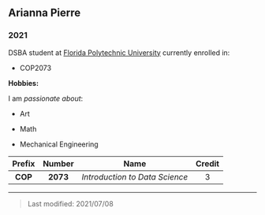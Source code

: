## Arianna Pierre

### 2021 

DSBA student at [Florida Polytechnic University](https://www.floridapoly.edu) currently enrolled in: 

- COP2073


**Hobbies:**

I am _passionate about_: 

- Art

- Math

- Mechanical Engineering


| Prefix | Number | Name | Credit |
|:------:|:------:|:----:|:------:|
| **COP** | **2073** | _Introduction to Data Science_ |    3  |
***

> Last modified: 2021/07/08
